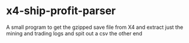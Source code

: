 # x4-ship-profit-parser
A small program to get the gzipped save file from X4 and extract just the mining and trading logs and spit out a csv the other end
